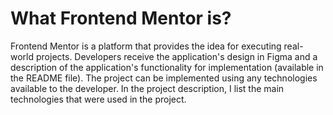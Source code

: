 # What Frontend Mentor is?

Frontend Mentor is a platform that provides the idea for executing real-world projects. Developers receive the application's design in Figma and a description of the application's functionality for implementation (available in the README file). The project can be implemented using any technologies available to the developer. In the project description, I list the main technologies that were used in the project.
